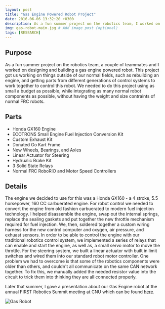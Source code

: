 ```yaml
---
layout: post
title: "Gas Engine Powered Robot Project"
date: 2016-06-06 13:32:20 +0300
description: As a fun summer project on the robotics team, I worked on designing and building a gas engine powered robot mounted on a go-kart chassis.  
img: gas-robot-main.jpg # Add image post (optional)
tags: [RESEARCH]
---
```


## Purpose
As a fun summer project on the robotics team, a couple of teammates and I worked on designing and building a gas engine powered robot. This project got us working on things outside of our normal fields, such as rebuilding an engine, and getting parts from different generations of control systems to work together to control this robot. We needed to do this project using as small a budget as possible, while integrating as many normal robot components as possible, without having the weight and size contraints of normal FRC robots.

## Parts
* Honda GX160 Engine
* ECOTRONS Small Engine Fuel Injection Conversion Kit
* Custom Exhaust Kit
* Donated Go Kart Frame
* New Wheels, Bearings, and Axles
* Linear Actuator for Steering
* Hydrualic Brake Kit
* 3 Solid State Relays
* Normal FRC RoboRIO and Motor Speed Controllers

## Details
The engine we decided to use for this was a Honda GX160 - a 4 stroke, 5.5 horsepower, 160 CC carbuerated engine. For robot control we needed to convert the engine from old fashion carbuerated to modern fuel injection technology. I helped disassemble the engine, swap out the internal springs, replace the sealing gaskets and put together the new throttle mechanism required for fuel injection. We, then, soldered together a custom wiring harness for the new control computer and oxygen, air pressure, and exhuast sensors. In order to be able to control the engine with our traditional robotics control system, we implemented a series of relays that can enable and start the engine, as well as, a small servo motor to move the throttle. For the steering system, we built a linear actuator with built in limit switches and wired them into our standard robot motor controller. One problem we had to overcome is that some of the robotics components were older than others, and couldn't all communicate on the same CAN network together. To fix this, we manually added the needed resistor value into the circuit to trick them into thinking they are all connected properly.

Later that summer, I gave a presentation about our Gas Engine robot at the annual FIRST Robotics Summit meeting at CNU which can be found [here](http://wbenb.github.io/assets/kart-presentation.pdf).

![Gas Robot](http://wbenb.github.io/assets/img/gas_robot1.jpg)

